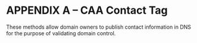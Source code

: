 # APPENDIX A – CAA Contact Tag

These methods allow domain owners to publish contact information in DNS for the purpose of validating domain control.

